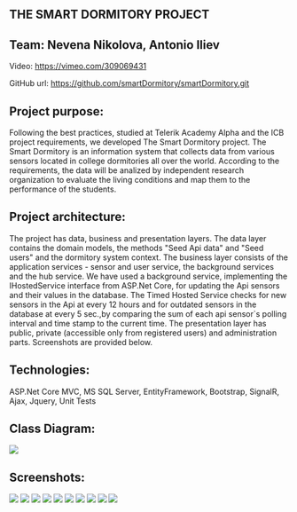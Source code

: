 ## THE SMART DORMITORY PROJECT

## Team: Nevena Nikolova, Antonio Iliev 
Video: https://vimeo.com/309069431

GitHub url: https://github.com/smartDormitory/smartDormitory.git
## Project purpose:
Following the best practices, studied at Telerik Academy Alpha and the ICB project requirements, 
we developed The Smart Dormitory project. The Smart Dormitory is an information system that collects data from various sensors located in college dormitories all over the world.
According to the requirements, the data will be analized by independent research organization to evaluate the living conditions and map them to the performance of the students.

## Project architecture:
The project has data, business and presentation layers. 
The data layer contains the domain models, the methods "Seed Api data" and "Seed users" and the dormitory system context. 
The business layer consists of the application services - sensor and user service, the background services and the hub service. 
We have used a background service, implementing the IHostedService interface from ASP.Net Core, for updating the Api sensors and their values in the database. The Timed Hosted Service checks for new sensors in the Api at every 12 hours and for outdated sensors in the database at every 5 sec.,by comparing the sum of each api sensor`s polling interval and time stamp to the current time. 
The presentation layer has public, private (accessible only from registered users) and administration parts.
Screenshots are provided below.

## Technologies:
ASP.Net Core MVC, MS SQL Server, EntityFramework, Bootstrap, SignalR, Ajax, Jquery, Unit Tests

## Class Diagram:
<img src="screenshots/diagram.jpg" align="middle">

## Screenshots:
<img src="screenshots/homepage.jpg">
<img src="screenshots/mysensors.jpg">
<img src="screenshots/selectsamplesensor.jpg">
<img src="screenshots/registersensor.jpg">
<img src="screenshots/sensordetails.jpg">
<img src="screenshots/editsensor.jpg">
<img src="screenshots/deletemodal.jpg">
<img src="screenshots/adminindex.jpg">
<img src="screenshots/adminusersensors.jpg">
<img src="screenshots/adminallsensors.jpg">

